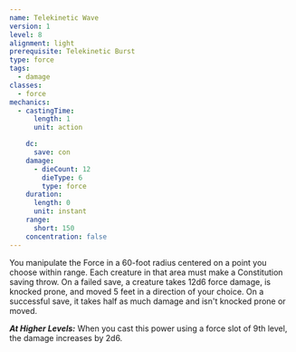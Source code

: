 ```yaml
---
name: Telekinetic Wave
version: 1
level: 8
alignment: light
prerequisite: Telekinetic Burst
type: force
tags:
  - damage
classes:
  - force
mechanics:
  - castingTime:
      length: 1
      unit: action

    dc:
      save: con
    damage:
      - dieCount: 12
        dieType: 6
        type: force
    duration:
      length: 0
      unit: instant
    range:
      short: 150
    concentration: false
---
```

You manipulate the Force in a 60-foot radius centered on a point you choose within range. Each creature in that area must make a Constitution saving throw. On a failed save, a creature takes 12d6 force damage, is knocked prone, and moved 5 feet in a direction of your choice. On a successful save, it takes half as much damage and isn't knocked prone or moved.

***__At Higher Levels__:*** When you cast this power using a force slot of 9th level, the damage increases by 2d6.
    